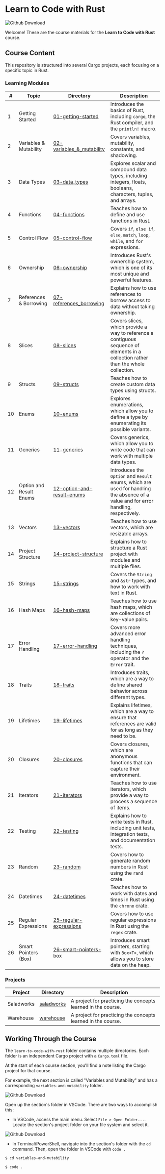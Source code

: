 # Learn to Code with Rust

![Github Download](assets/RustCrab.png)

Welcome! These are the course materials for the **Learn to Code with Rust** course.

## Course Content

This repository is structured into several Cargo projects, each focusing on a specific topic in Rust.

### Learning Modules

| #  | Topic                               | Directory                                                                            | Description                                                                                                                               |
|----|-------------------------------------|--------------------------------------------------------------------------------------|-------------------------------------------------------------------------------------------------------------------------------------------|
| 1  | Getting Started                     | [01-getting-started](./01-getting-started/)                                           | Introduces the basics of Rust, including `cargo`, the Rust compiler, and the `println!` macro.                                            |
| 2  | Variables & Mutability              | [02-variables_&_mutability](./02-variables_&_mutability/)                               | Covers variables, mutability, constants, and shadowing.                                                                                   |
| 3  | Data Types                          | [03-data_types](./03-data_types/)                                                       | Explores scalar and compound data types, including integers, floats, booleans, characters, tuples, and arrays.                            |
| 4  | Functions                           | [04-functions](./04-functions/)                                                         | Teaches how to define and use functions in Rust.                                                                                          |
| 5  | Control Flow                        | [05-control-flow](./05-control-flow/)                                                   | Covers `if`, `else if`, `else`, `match`, `loop`, `while`, and `for` expressions.                                                            |
| 6  | Ownership                           | [06-ownership](./06-ownership/)                                                         | Introduces Rust's ownership system, which is one of its most unique and powerful features.                                                |
| 7  | References & Borrowing              | [07-references_borrowing](./07-references_borrowing/)                                   | Explains how to use references to borrow access to data without taking ownership.                                                         |
| 8  | Slices                              | [08-slices](./08-slices/)                                                               | Covers slices, which provide a way to reference a contiguous sequence of elements in a collection rather than the whole collection.         |
| 9  | Structs                             | [09-structs](./09-structs/)                                                             | Teaches how to create custom data types using structs.                                                                                    |
| 10 | Enums                               | [10-enums](./10-enums/)                                                               | Explores enumerations, which allow you to define a type by enumerating its possible variants.                                             |
| 11 | Generics                            | [11-generics](./11-generics/)                                                         | Covers generics, which allow you to write code that can work with multiple data types.                                                    |
| 12 | Option and Result Enums             | [12-option-and-result-enums](./12-option-and-result-enums/)                           | Introduces the `Option` and `Result` enums, which are used for handling the absence of a value and for error handling, respectively.      |
| 13 | Vectors                             | [13-vectors](./13-vectors/)                                                           | Teaches how to use vectors, which are resizable arrays.                                                                                   |
| 14 | Project Structure                   | [14-project-structure](./14-project-structure/)                                         | Explains how to structure a Rust project with modules and multiple files.                                                                 |
| 15 | Strings                             | [15-strings](./15-strings/)                                                           | Covers the `String` and `&str` types, and how to work with text in Rust.                                                                  |
| 16 | Hash Maps                           | [16-hash-maps](./16-hash-maps/)                                                       | Teaches how to use hash maps, which are collections of key-value pairs.                                                                   |
| 17 | Error Handling                      | [17-error-handling](./17-error-handling/)                                             | Covers more advanced error handling techniques, including the `?` operator and the `Error` trait.                                         |
| 18 | Traits                              | [18-traits](./18-traits/)                                                             | Introduces traits, which are a way to define shared behavior across different types.                                                      |
| 19 | Lifetimes                           | [19-lifetimes](./19-lifetimes/)                                                       | Explains lifetimes, which are a way to ensure that references are valid for as long as they need to be.                                   |
| 20 | Closures                            | [20-closures](./20-closures/)                                                         | Covers closures, which are anonymous functions that can capture their environment.                                                        |
| 21 | Iterators                           | [21-iterators](./21-iterators/)                                                       | Teaches how to use iterators, which provide a way to process a sequence of items.                                                         |
| 22 | Testing                             | [22-testing](./22-testing/)                                                           | Explains how to write tests in Rust, including unit tests, integration tests, and documentation tests.                                    |
| 23 | Random                              | [23-random](./23-random/)                                                             | Covers how to generate random numbers in Rust using the `rand` crate.                                                                     |
| 24 | Datetimes                           | [24-datetimes](./24-datetimes/)                                                       | Teaches how to work with dates and times in Rust using the `chrono` crate.                                                                |
| 25 | Regular Expressions                 | [25-regular-expressions](./25-regular-expressions/)                                   | Covers how to use regular expressions in Rust using the `regex` crate.                                                                    |
| 26 | Smart Pointers (Box)                | [26-smart-pointers-box](./26-smart-pointers-box/)                                     | Introduces smart pointers, starting with `Box<T>`, which allows you to store data on the heap.                                            |

### Projects

| Project      | Directory                               | Description                                                                                                                               |
|--------------|-----------------------------------------|-------------------------------------------------------------------------------------------------------------------------------------------|
| Saladworks   | [saladworks](./saladworks/)             | A project for practicing the concepts learned in the course.                                                                              |
| Warehouse    | [warehouse](./warehouse/)               | A project for practicing the concepts learned in the course.                                                                              |

## Working Through the Course

The `learn-to-code-with-rust` folder contains multiple directories. Each folder is an independent Cargo project with a `Cargo.toml` file.

At the start of each course section, you'll find a note listing the Cargo project for that course.

For example, the next section is called "Variables and Mutability" and has a corresponding `variables-and-mutability` folder.

![Github Download](assets/SampleFolder.png)

Open up the section's folder in VSCode. There are two ways to accomplish this:

- In VSCode, access the main menu. Select `File > Open Folder...`. Locate the section's project folder on your file system and select it.

![Github Download](assets/OpenFolder.png)

- In Terminal/PowerShell, navigate into the section's folder with the `cd` command. Then, open the folder in VSCode with `code .`

```sh
$ cd variables-and-mutability

$ code .
```
